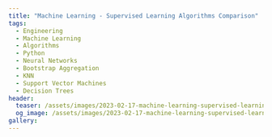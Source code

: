 ```yaml
---
title: "Machine Learning - Supervised Learning Algorithms Comparison"
tags:
  - Engineering
  - Machine Learning
  - Algorithms
  - Python
  - Neural Networks
  - Bootstrap Aggregation
  - KNN
  - Support Vector Machines
  - Decision Trees
header:
  teaser: /assets/images/2023-02-17-machine-learning-supervised-learning-algorithms-comparison/img03.png
  og_image: /assets/images/2023-02-17-machine-learning-supervised-learning-algorithms-comparison/img03.png
gallery:
---
```



